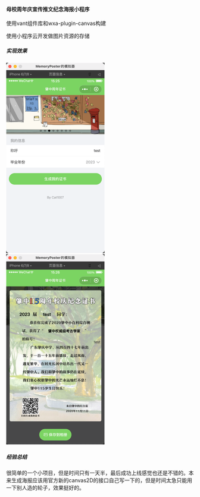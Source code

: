 #### 母校周年庆宣传推文纪念海报小程序

使用vant组件库和wxa-plugin-canvas构建

使用小程序云开发做图片资源的存储

##### 实现效果

<img src="./screenshot/首页.png" style="zoom:50%;" />

<img src="./screenshot/生成页.png" style="zoom:50%;" />



##### 经验总结

​	很简单的一个小项目，但是时间只有一天半，最后成功上线感觉也还是不错的。本来生成海报应该用官方新的canvas2D的接口自己写一下的，但是时间太急只能用一下别人造的轮子，效果挺好的。